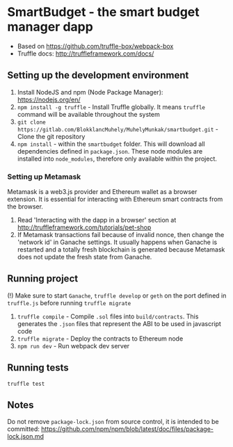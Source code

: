 # SmartBudget - the smart budget manager dapp
* Based on https://github.com/truffle-box/webpack-box
* Truffle docs: http://truffleframework.com/docs/

## Setting up the development environment
1. Install NodeJS and npm (Node Package Manager): https://nodejs.org/en/
2. `npm install -g truffle` - Install Truffle globally. It means `truffle` command will be available throughout the system
3. `git clone https://gitlab.com/BlokklancMuhely/MuhelyMunkak/smartbudget.git`  - Clone the git repository
4. `npm install` - within the `smartbudget` folder. This will download all dependencies defined in `package.json`. These node modules are installed into `node_modules`, therefore only available within the project.

### Setting up Metamask
Metamask is a web3.js provider and Ethereum wallet as a browser extension. It is essential for interacting with Ethereum smart contracts from the browser.
1. Read 'Interacting with the dapp in a browser' section at http://truffleframework.com/tutorials/pet-shop
2. If Metamask transactions fail because of invalid nonce, then change the 'network id' in Ganache settings. It usually happens when Ganache is restarted and a totally fresh blockchain is generated because Metamask does not update the fresh state from Ganache.

## Running project
(!) Make sure to start `Ganache`, `truffle develop` or `geth` on the port defined in `truffle.js` before running `truffle migrate`

1. `truffle compile` - Compile `.sol` files into `build/contracts`. This generates the `.json` files that represent the ABI to be used in javascript code
2. `truffle migrate` - Deploy the contracts to Ethereum node
3. `npm run dev` - Run webpack dev server

## Running tests
`truffle test`

## Notes
Do not remove `package-lock.json` from source control, it is intended to be committed: https://github.com/npm/npm/blob/latest/doc/files/package-lock.json.md